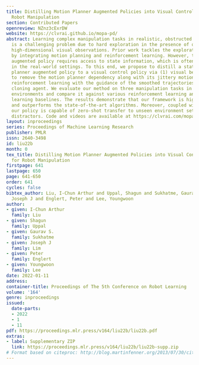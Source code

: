```yaml
---
title: Distilling Motion Planner Augmented Policies into Visual Control Policies for
  Robot Manipulation
section: Contributed Papers
openreview: NZnz3cExrDW
website: https://clvrai.github.io/mopa-pd/
abstract: Learning complex manipulation tasks in realistic, obstructed environments
  is a challenging problem due to hard exploration in the presence of obstacles and
  high-dimensional visual observations. Prior work tackles the exploration problem
  by integrating motion planning and reinforcement learning. However, the motion planner
  augmented policy requires access to state information, which is often not available
  in the real-world settings. To this end, we propose to distill a state-based motion
  planner augmented policy to a visual control policy via (1) visual behavioral cloning
  to remove the motion planner dependency along with its jittery motion, and (2) vision-based
  reinforcement learning with the guidance of the smoothed trajectories from the behavioral
  cloning agent. We evaluate our method on three manipulation tasks in obstructed
  environments and compare it against various reinforcement learning and imitation
  learning baselines. The results demonstrate that our framework is highly sample-efficient
  and outperforms the state-of-the-art algorithms. Moreover, coupled with domain randomization,
  our policy is capable of zero-shot transfer to unseen environment settings with
  distractors. Code and videos are available at https://clvrai.com/mopa-pd.
layout: inproceedings
series: Proceedings of Machine Learning Research
publisher: PMLR
issn: 2640-3498
id: liu22b
month: 0
tex_title: Distilling Motion Planner Augmented Policies into Visual Control Policies
  for Robot Manipulation
firstpage: 641
lastpage: 650
page: 641-650
order: 641
cycles: false
bibtex_author: Liu, I-Chun Arthur and Uppal, Shagun and Sukhatme, Gaurav S. and Lim,
  Joseph J and Englert, Peter and Lee, Youngwoon
author:
- given: I-Chun Arthur
  family: Liu
- given: Shagun
  family: Uppal
- given: Gaurav S.
  family: Sukhatme
- given: Joseph J
  family: Lim
- given: Peter
  family: Englert
- given: Youngwoon
  family: Lee
date: 2022-01-11
address:
container-title: Proceedings of The 5th Conference on Robot Learning
volume: '164'
genre: inproceedings
issued:
  date-parts:
  - 2022
  - 1
  - 11
pdf: https://proceedings.mlr.press/v164/liu22b/liu22b.pdf
extras:
- label: Supplementary ZIP
  link: https://proceedings.mlr.press/v164/liu22b/liu22b-supp.zip
# Format based on citeproc: http://blog.martinfenner.org/2013/07/30/citeproc-yaml-for-bibliographies/
---
```

